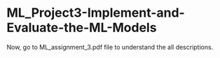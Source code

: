 # ML_Project3-Implement-and-Evaluate-the-ML-Models


Now, go to ML_assignment_3.pdf file to understand the all descriptions.
